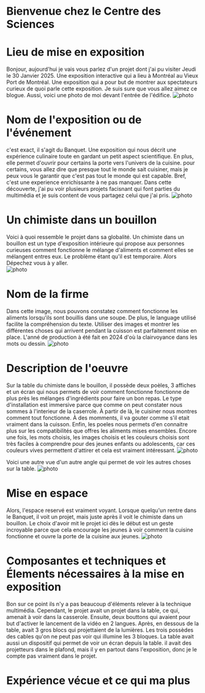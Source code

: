  # Bienvenue chez le Centre des Sciences
 # Lieu de mise en exposition
 Bonjour, aujourd'hui je vais vous parlez d'un projet dont j'ai pu visiter Jeudi le 30 Janvier 2025. Une exposition interactive qui a lieu à Montréal au Vieux Port de Montréal. Une exposition qui a pour but 
 de montrer aux spectateurs curieux de quoi parle cette exposition. Je suis sure que vous allez aimez ce blogue. Aussi, voici une photo de moi devant l'entrée de l'édifice. ![photo](Medias/entrée_01.png)
 
# Nom de l'exposition ou de l'événement
 c'est exact, il s'agit du Banquet. Une exposition qui nous décrit une expérience culinaire toute en gardant un petit aspect scientifique. En plus, elle permet d'ouvrir pour certains la porte vers l'univers de la cuisine. pour certains, vous allez dire que presque tout le monde sait cuisiner, mais je peux vous le garantir que c'est pas tout le monde qui est capable. Bref, c'est une experience enrichissante à ne pas manquer. Dans cette découverte, j'ai pu voir plusieurs projets facisnant qui font parties du multimédia et je suis content de vous partagez
 celui que j'ai pris. ![photo](Medias/le_banquet.JPG)

# Un chimiste dans un bouillon
Voici à quoi ressemble le projet dans sa globalité. Un chimiste dans un bouillon est un type d'exposition intérieure qui propose aux personnes curieuses
comment fonctionne le mélange d'aliments et comment elles se mélangent entres eux. Le problème étant qu'il est temporaire. Alors Dépechez vous à y aller.   
![photo](Medias/bouillon_vue_ensemble.jfif)

# Nom de la firme 
 Dans cette image, nous pouvons constatez comment fonctionne les aliments lorsqu'ils sont bouillis dans une soupe. De plus, le language utilisé facilite la compréhension du texte. Utiliser des images et montrer les différentes choses qui arrivent pendant la cuisson est parfaitement mise en place. L'anné de production à été fait en 2024 d'où la clairvoyance dans les mots ou dessin. ![photo](Medias/Bouillon_explication.jpg)

# Description de l'oeuvre
 Sur la table du chimiste dans le bouillon, il possède deux poèles, 3 affiches et un écran qui nous permets de voir comment fonctionne fonctionne de plus près les mélanges d'ingrédients pour faire un bon repas. Le type d'installation est immersive parce que comme on peut constater nous sommes à l'interieur de la caserrole. À
partir de là, le cuisiner nous montres comment tout fonctionne. À des momments, il va gouter comme s'il etait vraiment dans la cuisson. Enfin, les poeles nous permets d'en connaitre plus sur les compatibilités que offres les aliments mises ensembles. Encore une fois, les mots choisis, les images choisis et les couleurs choisis sont très faciles à comprendre pour des jeunes enfants ou adolescents, car ces couleurs vives permettent d'attirer et cela est vraiment intéressant. 
![photo](Medias/Bouillon_vue_du_projet.jpg)

Voici une autre vue d'un autre angle qui permet de voir les autres choses sur la table.
![photo](Medias/Bouillon_vue_diagonale.jpg)

# Mise en espace
Alors, l'espace reservé est vraiment voyant. Lorsque quelqu'un rentre dans le Banquet, il voit un projet, mais juste après il voit le chimiste dans un bouillon. 
Le choix d'avoir mit le projet ici dès le début est un geste incroyable parce que cela encourage les jeunes à voir comment la cuisine fonctionne et ouvre la porte de la cuisine aux jeunes. ![photo](Medias/bouillon_entre.jfif)

 # Composantes et techniques et Élements nécessaires à la mise en exposition
 Bon sur ce point ils n'y a pas beaucoup d'éléments relever à la technique multimédia. Cependant, le projet avait un projet dans la table, ce qui, amenait à voir dans la casserole. Ensuite, deux bouttons qui avaient pour but d'activer le lancement de la vidéo en 2 langues. Après, en dessous de la table, avait 3 gros blocs qui projettaient de la lumières. Les trois possèdes des cables qu'on ne peut pas voir qui illumine les 3 bloques. La table avait aussi un dispositif qui permet de voir un écran depuis la table. il avait des projetteurs dans le plafond, mais il y en partout dans l'exposition, donc je le compte pas vraiment dans le projet.

 # Expérience vécue et ce qui ma plus
